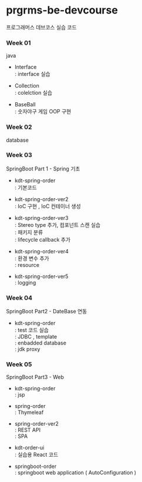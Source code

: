 # prgrms-be-devcourse

프로그래머스 데브코스 실습 코드

### Week 01

java <br>

- Interface<br>
  : interface 실습<br>

- Collection<br>
  : colelction 실습<br>

- BaseBall<br>
  : 숫자야구 게임 OOP 구현<br>

### Week 02

database<br>

### Week 03

SpringBoot Part 1 - Spring 기초<br>

- kdt-spring-order<br>
  : 기본코드<br>

- kdt-spring-order-ver2<br>
  : IoC 구현 , IoC 컨테이너 생성<br>

- kdt-spring-order-ver3<br>
  : Stereo type 추가, 컴포넌트 스캔 실습 <br>
  : 패키지 분류<br>
  : lifecycle callback 추가<br>

- kdt-spring-order-ver4<br>
  : 환경 변수 추가<br>
  : resource<br>

- kdt-spring-order-ver5<br>
  : logging<br>

### Week 04

SpringBoot Part2 - DateBase 연동<br>

- kdt-spring-order<br>
  : test 코드 실습<br>
  : JDBC , template<br>
  : enbadded database<br>
  : jdk proxy<br>

### Week 05

SpringBoot Part3 - Web<br>

- kdt-spring-order<br>
  : jsp<br>

- spring-order<br>
  : Thymeleaf<br>

- spring-order-ver2<br>
  : REST API<br>
  : SPA<br>

- kdt-order-ui<br>
  : 실습용 React 코드

- springboot-order<br>
  : springboot web application
  ( AutoConfiguration )
